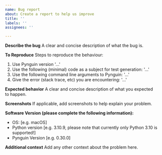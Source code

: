 ```yaml
---
name: Bug report
about: Create a report to help us improve
title: ''
labels: ''
assignees: ''

---
```


**Describe the bug**
A clear and concise description of what the bug is.

**To Reproduce**
Steps to reproduce the behaviour:
1. Use Pynguin version '...'
2. Use the following (minimal) code as a subject for test generation: '...'
3. Use the following command line arguments to Pynguin: '...'
4. Give the error (stack trace, etc) you are encountering: '...'

**Expected behavior**
A clear and concise description of what you expected to happen.

**Screenshots**
If applicable, add screenshots to help explain your problem.

**Software Version (please complete the following information):**
 - OS: [e.g. macOS]
 - Python version [e.g. 3.10.9, please note that currently only Python 3.10 is supported!]
 - Pynguin Version [e.g. 0.30.0]

**Additional context**
Add any other context about the problem here.
